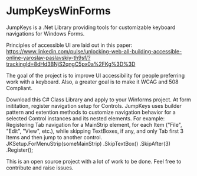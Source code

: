 # JumpKeysWinForms
JumpKeys is a .Net Library providing tools for customizable keyboard navigations for Windows Forms.

Principles of accessible UI are laid out in this paper: https://www.linkedin.com/pulse/unlocking-web-all-building-accessible-online-yaroslav-paslavskiy-th9sf/?trackingId=8dHd3BNjS2qngC5px0a%2FKg%3D%3D

The goal of the project is to improve UI accessibility for people preferring work with a keyboard. Also, a greater goal is to make it WCAG and 508 Compliant.

Download this C# Class Library and apply to your Winforms project.
At form inititation, register navigation setup for Controls.
JumpKeys uses builder pattern and extention methods to customize navigation behavior for a selected Control instances and its nested elements.
For example:
Registering Tab navigation for a MainStrip element, for each Item ("File", "Edit", "View", etc.), while skipping TextBoxes, if any, and only Tab first 3 Items and then jump to another control.
JKSetup.ForMenuStrip(someMainStrip)
        .SkipTextBox()
        .SkipAfter(3)
        .Register();

This is an open source project with a lot of work to be done. 
Feel free to contribute and raise issues.




